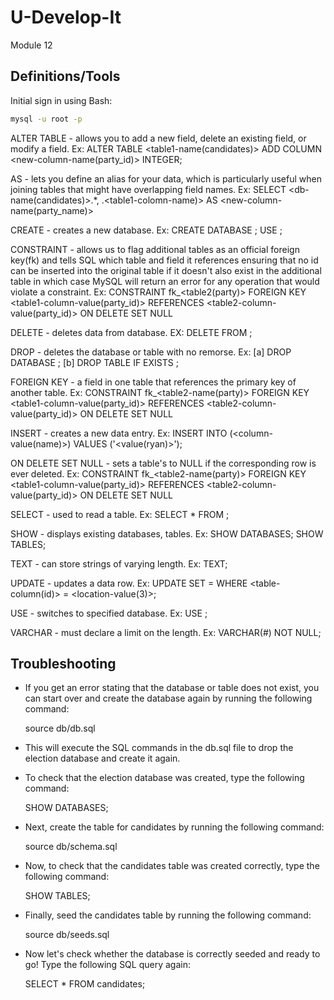 # U-Develop-It
Module 12

## Definitions/Tools
Initial sign in using Bash: 

```bash
mysql -u root -p
```
ALTER TABLE - allows you to add a new field, delete an existing field, or modify a field.
    Ex: ALTER TABLE <table1-name(candidates)> ADD COLUMN <new-column-name(party_id)> INTEGER;

AS - lets you define an alias for your data, which is particularly useful when joining tables that might have overlapping field names.
    Ex: SELECT <db-name(candidates)>.*, <table2>.<table1-colomn-name)> AS <new-column-name(party_name)>

CREATE - creates a new database.
    Ex: CREATE DATABASE <db-name>;
        USE <db-name>;

CONSTRAINT - allows us to flag additional tables as an official foreign key(fk) and tells SQL which table and field it references ensuring that no id can be inserted into the original table if it doesn't also exist in the additional table in which case MySQL will return an error for any operation that would violate a constraint.
    Ex: CONSTRAINT fk_<table2(party)> FOREIGN KEY <table1-column-value(party_id)> REFERENCES <table2-column-value(party_id)> ON DELETE SET NULL

DELETE - deletes data from database.
    EX: DELETE FROM <table-name>;


DROP - deletes the database or table with no remorse.
    Ex: [a] DROP DATABASE <db-name>;
        [b] DROP TABLE IF EXISTS <db-name>;

FOREIGN KEY - a field in one table that references the primary key of another table.
    Ex: CONSTRAINT fk_<table2-name(party)> FOREIGN KEY <table1-column-value(party_id)> REFERENCES <table2-column-value(party_id)> ON DELETE SET NULL

INSERT - creates a new data entry.
    Ex: INSERT INTO <table-name> (<column-value(name)>)
        VALUES
            ('<value(ryan)>');

ON DELETE SET NULL - sets a table's <column-value> to NULL if the corresponding row is ever deleted.
    Ex: CONSTRAINT fk_<table2-name(party)> FOREIGN KEY <table1-column-value(party_id)> REFERENCES <table2-column-value(party_id)> ON DELETE SET NULL

SELECT - used to read a table.
    Ex: SELECT * FROM <table-name>;

SHOW - displays existing databases, tables.
    Ex: SHOW DATABASES;
        SHOW TABLES;

TEXT - can store strings of varying length.
    Ex: <column-value> TEXT;

UPDATE - updates a data row. 
    Ex: UPDATE <db-name>
        SET <column-value> = <new-value>
        WHERE <table-column(id)> = <location-value(3)>;

USE - switches to specified database.
    Ex: USE <db-name>;

VARCHAR -  must declare a limit on the length.
    Ex: <column-value> VARCHAR(#) NOT NULL;
    
## Troubleshooting
- If you get an error stating that the database or table does not exist, you can start over and create the database again by running the following command:

    source db/db.sql

- This will execute the SQL commands in the db.sql file to drop the election database and create it again.
- To check that the election database was created, type the following command:

    SHOW DATABASES;

- Next, create the table for candidates by running the following command:

    source db/schema.sql

- Now, to check that the candidates table was created correctly, type the following command:

    SHOW TABLES;

- Finally, seed the candidates table by running the following command:

    source db/seeds.sql

- Now let's check whether the database is correctly seeded and ready to go! Type the following SQL query again:

    SELECT * FROM candidates;